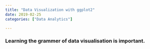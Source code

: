 ```yaml
---
title: "Data Visualization with ggplot2"
date: 2019-02-25
categories: ["Data Analytics"]

---
```


### Learning the grammer of data visualisation is important.

